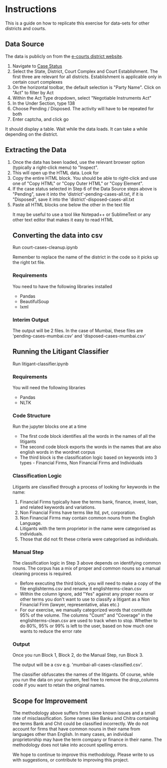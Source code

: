 # Instructions

This is a guide on how to replicate this exercise for data-sets for other districts and courts. 


## Data Source 

The data is publicly on from the [e-courts district website](https://services.ecourts.gov.in/ecourtindia_v6/). 

1. Navigate to [Case Status](https://services.ecourts.gov.in/ecourtindia_v6/?p=casestatus/index)
2. Select the State, District, Court Complex and Court Establishment. The first three are relevant for all districts. Establishment is applicable only in certain court complexes
3. On the horizontal toolbar, the default selection is "Party Name". Click on "Act" to filter by Act
4. Within the Act Type dropdown, select "Negotiable Instruments Act"
5. In the Under Section, type 138
6. Choose Pending / Disposed. The activity will have to be repeated for both
7. Enter captcha, and click go

It should display a table. Wait while the data loads. It can take a while depending on the district. 


## Extracting the Data

1. Once the data has been loaded, use the relevant browser option (typically a right-click menu) to "Inspect". 
2. This will open up the HTML data. Look for <table id="dispTable" class="table table-fixed table-bordered table-responsive mt-2">
3. Copy the entire HTML block. You should be able to right-click and use one of "Copy HTML" or "Copy Outer HTML" or "Copy Element". 
4. If the case status selected in Step 6 of the Data Source steps above is "Pending", save it into the 'district'-pending-cases-all.txt, if it is "Disposed", save it into the 'district'-disposed-cases-all.txt
5. Paste all HTML blocks one below the other in the text file 


It may be useful to use a tool like Notepad++ or SublimeText or any other text editor that makes it easy to read HTML


## Converting the data into csv

Run court-cases-cleanup.ipynb

Remember to replace the name of the district in the code so it picks up the right txt file.


### Requirements

You need to have the following libraries installed

* Pandas
* BeautifulSoup
* lxml


### Interim Output

The output will be 2 files. In the case of Mumbai, these files are 'pending-cases-mumbai.csv' and 'disposed-cases-mumbai.csv'


## Running the Litigant Classifier

Run litigant-classifier.ipynb


### Requirements

You will need the following libraries

* Pandas
* NLTK 


### Code Structure

Run the jupyter blocks one at a time

* The first code block identifies all the words in the names of all the litigants 
* The second code block exports the words in the names that are also english words in the wordnet corpus
* The third block is the classification logic based on keywords into 3 types - Financial Firms, Non Financial Firms and Individuals


### Classification Logic

Litigants are classified through a process of looking for keywords in the name:

1. Financial Firms typically have the terms bank, finance, invest, loan, and related keywords and variations.
2. Non Financial Firms have terms like ltd, pvt, corporation.
3. Non Financial Firms may contain common nouns from the English Language.
4. Litigants with the term proprietor in the name were categorised as individuals.
5. Those that did not fit these criteria were categorised as individuals.


### Manual Step

The classification logic in Step 3 above depends on identifying common nouns. The corpus has a mix of proper and common nouns so a manual cleaning process is required. 

* Before executing the third block, you will need to make a copy of the file englishterms.csv and rename it englishterms-clean.csv
* Within the column Ignore, add "Yes" against any proper nouns or other terms you don't want to use to classify a litigant as a Non Financial Firm (lawyer, representative, alias etc.)
* For our exercise, we manually categorized words that constitute 95% of the volume. The columns "Count" and "Coverage" in the englishterms-clean.csv are used to track when to stop. Whether to do 80%, 95% or 99% is left to the user, based on how much one wants to reduce the error rate

### Output

Once you run Block 1, Block 2, do the Manual Step, run Block 3.

The output will be a csv e.g. 'mumbai-all-cases-classified.csv'.

The classifier obfuscates the names of the litigants. Of course, while you run the data on your system, feel free to remove the drop_columns code if you want to retain the original names.

## Scope for Improvement

The methodology above suffers from some known issues and a small rate of misclassification. Some names like Banku and Chitra containing the terms Bank and Chit could be classified incorrectly. We do not account for firms that have common nouns in their name from languages other than English. In many cases, an individual proprietorship may have the term company or finance in their name. The methodology does not take into account spelling errors.

We hope to continue to improve this methodology. Please write to us with suggestions, or contribute to improving this project. 

